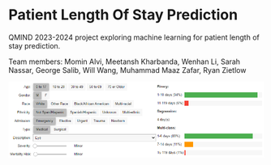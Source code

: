 # Patient Length Of Stay Prediction
QMIND 2023-2024 project exploring machine learning for patient length of stay prediction.

Team members: Momin Alvi, Meetansh Kharbanda, Wenhan Li, Sarah Nassar, George Salib, Will Wang, Muhammad Maaz Zafar, Ryan Zietlow

![alt text](https://github.com/S-N-2019/PatientLengthOfStayPrediction/blob/main/UserInterface.png?raw=True)
